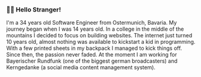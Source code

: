 ### 🤘🏽 Hello Stranger!

I'm a 34 years old Software Engineer from Ostermunich, Bavaria. My journey began when I was 14 years old. In a college in the middle of the
mountains I decided to focus on building websites.
The internet just turned 10 years old, almost nothing was available to kickstart a kid in programming. With a few printed sheets in my backpack I managed to
kick things off.
Since then, the passion never faded. At the moment I am working for Bayerischer Rundfunk (one of the biggest german broadcasters) and Kerngedanke (a social media content management system).
